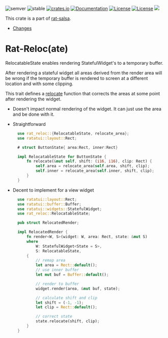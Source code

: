 ![semver](https://img.shields.io/badge/semver-☑-FFD700)
![stable](https://img.shields.io/badge/stability-stable-8A2BE2)
[![crates.io](https://img.shields.io/crates/v/rat-reloc.svg)](https://crates.io/crates/rat-reloc)
[![Documentation](https://docs.rs/rat-reloc/badge.svg)](https://docs.rs/rat-reloc)
[![License](https://img.shields.io/badge/license-MIT-blue.svg)](https://opensource.org/licenses/MIT)
[![License](https://img.shields.io/badge/license-APACHE-blue.svg)](https://www.apache.org/licenses/LICENSE-2.0)
![](https://tokei.rs/b1/github/thscharler/rat-salsa)

This crate is a part of [rat-salsa][refRatSalsa].

* [Changes](https://github.com/thscharler/rat-salsa/blob/master/rat-reloc/changes.md)

# Rat-Reloc(ate)

RelocatableState enables rendering StatefulWidget's to a temporary buffer.

After rendering a stateful widget all areas derived from the
render area will be wrong if the temporary buffer is rendered to screen
at a different location and with some clipping.

This trait defines a [relocate](RelocatableState::relocate) function that
corrects the areas at some point after rendering the widget.

* Doesn't impact normal rendering of the widget.
  It can just use the area and be done with it.

* Straightforward

    ```rust
      use rat_reloc::{RelocatableState, relocate_area};
      use ratatui::layout::Rect;

      # struct ButtonState{ area:Rect, inner:Rect}

      impl RelocatableState for ButtonState {
          fn relocate(&mut self, shift: (i16, i16), clip: Rect) {
              self.area = relocate_area(self.area, shift, clip);
              self.inner = relocate_area(self.inner, shift, clip);
          }
      }
    ```
* Decent to implement for a view widget

    ```rust
      use ratatui::layout::Rect;
      use ratatui::buffer::Buffer;
      use ratatui::widgets::StatefulWidget;
      use rat_reloc::RelocatableState;

      pub struct RelocatedRender;

      impl RelocatedRender {
          fn render<W, S>(widget: W, area: Rect, state: &mut S)
          where
              W: StatefulWidget<State = S>,
              S: RelocatableState,
          {
              // remap area
              let area = Rect::default();
              // use inner buffer
              let mut buf = Buffer::default();

              // render to buffer
              widget.render(area, &mut buf, state);

              // calculate shift and clip
              let shift = (-1, -1);
              let clip = Rect::default();

              // correct state
              state.relocate(shift, clip);
          }
      }
    ```

[refRatSalsa]: https://docs.rs/rat-salsa/latest/rat_salsa/

